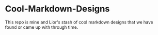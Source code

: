 # Cool-Markdown-Designs
This repo is mine and Lior's stash of cool markdown designs that we have found or came up with through time.
